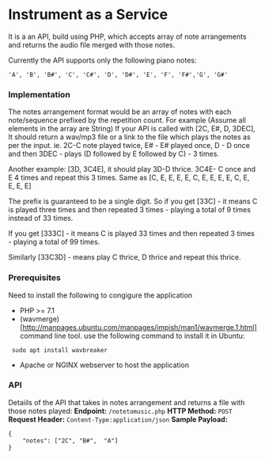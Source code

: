 # Instrument as a Service

It is a an API, build using PHP, which accepts array of note  arrangements and returns the audio file merged with those notes.

Currently the API supports only the following piano notes:
```
'A', 'B', 'B#', 'C', 'C#', 'D', 'D#', 'E', 'F', 'F#','G', 'G#'
```

### Implementation
The notes arrangement format would be an array of notes with each note/sequence prefixed by the repetition count. For example (Assume all elements in the array are String)
If your API is called with [2C, E#, D, 3DEC], It should return a wav/mp3 file or a link to the file which plays the notes as per the input. ie. 
2C-C note played twice, 
E# - E# played once, 
D - D once and then
3DEC  - plays (D followed by E followed by C) - 3 times. 

Another example: [3D, 3C4E], it should play 3D-D thrice. 
3C4E- C once and E 4 times and repeat this 3 times. Same as [C, E, E, E, E, C, E, E, E, E, C, E, E, E, E]

The prefix is guaranteed to be a single digit. So if you get [33C] - it means C is played three times and then repeated 3 times - playing a total of 9 times instead of 33 times. 

If you get [333C] - it means C is played 33 times and then repeated 3 times - playing a total of 99 times. 

Similarly [33C3D] - means play C thrice, D thrice and repeat this thrice. 



### Prerequisites
Need to install the following to congigure the application
* PHP >= 7.1
* (wavmerge)[http://manpages.ubuntu.com/manpages/impish/man1/wavmerge.1.html] command line tool. use the following command to install it in Ubuntu:
 ```
  sudo apt install wavbreaker
 ```
* Apache or NGINX webserver to host the application

### API
Detaiils of the API that takes in notes arrangement and returns a file with those notes played:
**Endpoint:** `/notetomusic.php`
**HTTP Method:** `POST`
**Request Header:** `Content-Type:application/json`
**Sample Payload:** 
```
{
    "notes": ["2C", "B#",  "A"]
}
```
